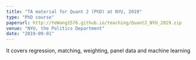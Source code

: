 ```yaml
---
title: "TA material for Quant 2 (PhD) at NYU, 2019"
type: "PhD course"
paperurl: http://YeWang1576.github.io/teaching/Quant2_NYU_2019.zip
venue: "NYU, the Politics Department"
date: "2019-09-01"
---
```


It covers regression, matching, weighting, panel data and machine learning
